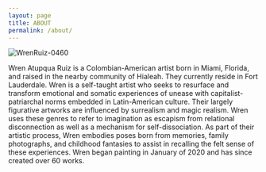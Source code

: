 ```yaml
---
layout: page
title: ABOUT
permalink: /about/
---
```


![WrenRuiz-0460](https://user-images.githubusercontent.com/83798945/117521013-7e4fe180-af79-11eb-9fd0-61e0f7efeccb.jpg)

Wren Atupqua Ruiz is a Colombian-American artist born in Miami, Florida, and raised in the nearby community of Hialeah. They currently reside in Fort Lauderdale. Wren is a self-taught artist who seeks to resurface and transform emotional and somatic experiences of unease with capitalist-patriarchal norms embedded in Latin-American culture. Their largely figurative artworks are influenced by surrealism and magic realism. Wren uses these genres to refer to imagination as escapism from relational disconnection as well as a mechanism for self-dissociation. As part of their artistic process, Wren embodies poses born from memories, family photographs, and childhood fantasies to assist in recalling the felt sense of these experiences. Wren began painting in January of 2020 and has since created over 60 works. 

